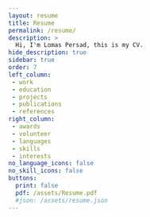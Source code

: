 ```yaml
---
layout: resume
title: Resume
permalink: /resume/
description: >
  Hi, I'm Lomas Persad, this is my CV.
hide_description: true
sidebar: true
order: 7
left_column:
 - work
 - education
 - projects
 - publications
 - references
right_column:
 - awards
 - volunteer
 - languages
 - skills
 - interests
no_language_icons: false
no_skill_icons: false
buttons:
  print: false
  pdf: /assets/Resume.pdf
  #json: /assets/resume.json
---
```

